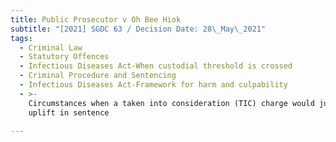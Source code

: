 ```yaml
---
title: Public Prosecutor v Oh Bee Hiok
subtitle: "[2021] SGDC 63 / Decision Date: 28\_May\_2021"
tags:
  - Criminal Law
  - Statutory Offences
  - Infectious Diseases Act-When custodial threshold is crossed
  - Criminal Procedure and Sentencing
  - Infectious Diseases Act-Framework for harm and culpability
  - >-
    Circumstances when a taken into consideration (TIC) charge would justify an
    uplift in sentence

---
```

